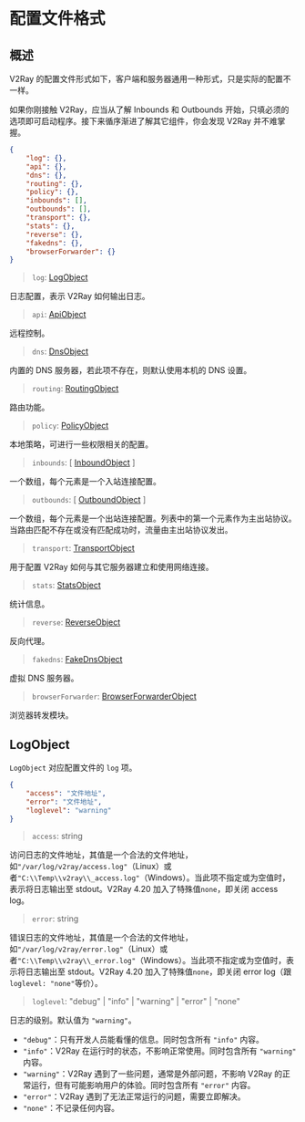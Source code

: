 # 配置文件格式

## 概述

V2Ray 的配置文件形式如下，客户端和服务器通用一种形式，只是实际的配置不一样。

如果你刚接触 V2Ray，应当从了解 Inbounds 和 Outbounds 开始，只填必须的选项即可启动程序。接下来循序渐进了解其它组件，你会发现 V2Ray 并不难掌握。

```json
{
    "log": {},
    "api": {},
    "dns": {},
    "routing": {},
    "policy": {},
    "inbounds": [],
    "outbounds": [],
    "transport": {},
    "stats": {},
    "reverse": {},
    "fakedns": {},
    "browserForwarder": {}
}
```

> `log`: [LogObject](#logobject)

日志配置，表示 V2Ray 如何输出日志。

> `api`: [ApiObject](api.md)

远程控制。

> `dns`: [DnsObject](dns.md)

内置的 DNS 服务器，若此项不存在，则默认使用本机的 DNS 设置。

> `routing`: [RoutingObject](routing.md)

路由功能。

> `policy`: [PolicyObject](policy.md)

本地策略，可进行一些权限相关的配置。

> `inbounds`: \[ [InboundObject](inbounds.md) \]

一个数组，每个元素是一个入站连接配置。

> `outbounds`: \[ [OutboundObject](outbounds.md) \]

一个数组，每个元素是一个出站连接配置。列表中的第一个元素作为主出站协议。当路由匹配不存在或没有匹配成功时，流量由主出站协议发出。

> `transport`: [TransportObject](transport.md)

用于配置 V2Ray 如何与其它服务器建立和使用网络连接。

> `stats`: [StatsObject](stats.md)

统计信息。

> `reverse`: [ReverseObject](reverse.md)

反向代理。

> `fakedns`: [FakeDnsObject](fakedns.md)

虚拟 DNS 服务器。


> `browserForwarder`: [BrowserForwarderObject](browserforwarder.md)

浏览器转发模块。 

## LogObject

`LogObject` 对应配置文件的 `log` 项。

```json
{
    "access": "文件地址",
    "error": "文件地址",
    "loglevel": "warning"
}
```

> `access`: string

访问日志的文件地址，其值是一个合法的文件地址，如`"/var/log/v2ray/access.log"`（Linux）或者`"C:\\Temp\\v2ray\\_access.log"`（Windows）。当此项不指定或为空值时，表示将日志输出至 stdout。V2Ray 4.20 加入了特殊值`none`，即关闭 access log。

> `error`: string

错误日志的文件地址，其值是一个合法的文件地址，如`"/var/log/v2ray/error.log"`（Linux）或者`"C:\\Temp\\v2ray\\_error.log"`（Windows）。当此项不指定或为空值时，表示将日志输出至 stdout。V2Ray 4.20 加入了特殊值`none`，即关闭 error log（跟`loglevel: "none"`等价）。

> `loglevel`: "debug" | "info" | "warning" | "error" | "none"

日志的级别。默认值为 `"warning"`。

* `"debug"`：只有开发人员能看懂的信息。同时包含所有 `"info"` 内容。
* `"info"`：V2Ray 在运行时的状态，不影响正常使用。同时包含所有 `"warning"` 内容。
* `"warning"`：V2Ray 遇到了一些问题，通常是外部问题，不影响 V2Ray 的正常运行，但有可能影响用户的体验。同时包含所有 `"error"` 内容。
* `"error"`：V2Ray 遇到了无法正常运行的问题，需要立即解决。
* `"none"`：不记录任何内容。
